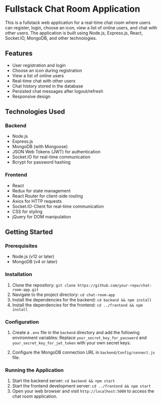# Fullstack Chat Room Application

This is a fullstack web application for a real-time chat room where users can register, login, choose an icon, view a list of online users, and chat with other users. The application is built using Node.js, Express.js, React, Socket.IO, MongoDB, and other technologies.

## Features

- User registration and login
- Choose an icon during registration
- View a list of online users
- Real-time chat with other users
- Chat history stored in the database
- Persisted chat messages after logout/refresh
- Responsive design

## Technologies Used

### Backend

- Node.js
- Express.js
- MongoDB (with Mongoose)
- JSON Web Tokens (JWT) for authentication
- Socket.IO for real-time communication
- Bcrypt for password hashing

### Frontend

- React
- Redux for state management
- React Router for client-side routing
- Axios for HTTP requests
- Socket.IO-Client for real-time communication
- CSS for styling
- jQuery for DOM manipulation

## Getting Started

### Prerequisites

- Node.js (v12 or later)
- MongoDB (v4 or later)

### Installation

1. Clone the repository: `git clone https://github.com/your-repo/chat-room-app.git`
2. Navigate to the project directory: `cd chat-room-app`
3. Install the dependencies for the backend: `cd backend && npm install`
4. Install the dependencies for the frontend: `cd ../frontend && npm install`

### Configuration

1. Create a `.env` file in the `backend` directory and add the following environment variables:
Replace `your_secret_key_for_password` and `your_secret_key_for_jwt_token` with your own secret keys.

2. Configure the MongoDB connection URL in `backend/Config/connect.js` file.

### Running the Application

1. Start the backend server: `cd backend && npm start`
2. Start the frontend development server: `cd ../frontend && npm start`
3. Open your web browser and visit `http://localhost:5000` to access the chat room application.

